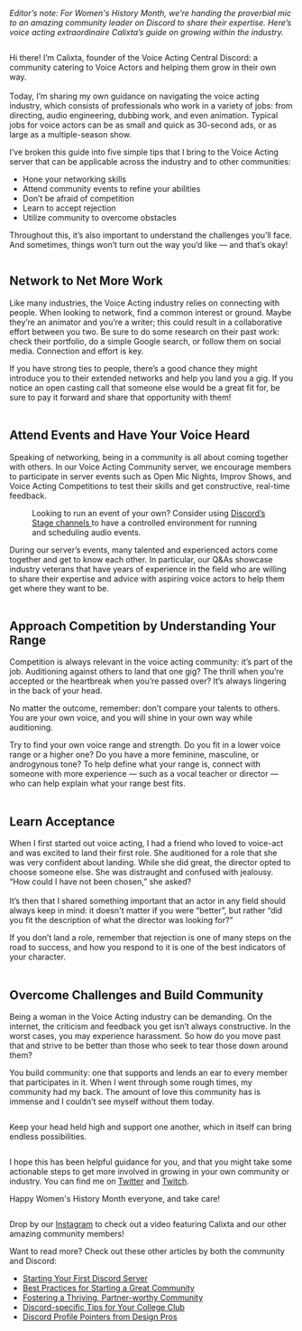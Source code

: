 <div class="column-4 w-col w-col-8 w-col-stack">
    <div id="heading-1" class="rich-wrapper">
        <div class="blog-post-content w-richtext">
            <p>‍<em>Editor’s note: For Women's History Month, we’re handing the proverbial mic to an amazing community leader on Discord to share their expertise. Here’s voice acting extraordinaire Calixta’s guide on growing within the industry.</em></p>
            <figure style="max-width:1600pxpx" class="w-richtext-align-fullwidth w-richtext-figure-type-image">
                <div><img src="https://assets-global.website-files.com/5f9072399b2640f14d6a2bf4/621fe05023870e2114af1e2c_COl6-U30cUvaE-gdK3u69iApFPKGxrF_LjT9J03l90EGypOt6WPgFUQFFikkq503cQUKrdY9SmrggUkHrIykgkFfAs6Qf8Ntr2KYU_-mZgbYF9pjb-gJ6J0rjn0NVqqPFGqx0W19.png" alt=""></div>
            </figure>
            <p>Hi there! I’m Calixta, founder of the Voice Acting Central Discord: a community catering to Voice Actors and helping them grow in their own way. <br><br>Today, I’m sharing my own guidance on navigating the voice acting industry, which consists of professionals who work in a variety of jobs: from directing, audio engineering, dubbing work, and even animation. Typical jobs for voice actors can be as small and quick as 30-second ads, or as large as a multiple-season show.<br></p>
            <p>I’ve broken this guide into five simple tips that I bring to the Voice Acting server that can be applicable across the industry and to other communities:<br></p>
            <ul role="list">
                <li>Hone your networking skills</li>
                <li>Attend community events to refine your abilities</li>
                <li>Don’t be afraid of competition</li>
                <li>Learn to accept rejection</li>
                <li>Utilize community to overcome obstacles<br></li>
            </ul>
            <p>Throughout this, it’s also important to understand the challenges you’ll face. And sometimes, things won’t turn out the way you’d like — and that’s okay!&nbsp;</p>
            <figure style="max-width:1600pxpx" class="w-richtext-align-fullwidth w-richtext-figure-type-image">
                <div><img src="https://assets-global.website-files.com/5f9072399b2640f14d6a2bf4/621fe0511bd41824d1f83e18_JYjbGM04otQKERlUgbnG1tPLNPQVz4qoIvDKAN5FoN-M17X98cZtzbN78AUAMqLlNbMKvBo6SdKaa_tZEjJqIqIeNd3N6ZtcCKx01HUixuhp-srdkU6glNi37taNjM43GXVlquNZ.png" alt=""></div>
            </figure>
            <h2><strong>Network to Net More Work&nbsp;</strong><br></h2>
            <p>Like many industries, the Voice Acting industry relies on connecting with people. When looking to network, find a common interest or ground. Maybe they’re an animator and you’re a writer; this could result in a collaborative effort between you two. Be sure to do some research on their past work: check their portfolio, do a simple Google search, or follow them on social media. Connection and effort is key.<br></p>
            <p>If you have strong ties to people, there’s a good chance they might introduce you to their extended networks and help you land you a gig. If you notice an open casting call that someone else would be a great fit for, be sure to pay it forward and share that opportunity with them!&nbsp;<br>‍</p>
            <h2><strong>Attend Events and Have Your Voice Heard</strong></h2>
            <p>Speaking of networking, being in a community is all about coming together with others. In our Voice Acting Community server, we encourage members to participate in server events such as Open Mic Nights, Improv Shows, and Voice Acting Competitions to test their skills and get constructive, real-time feedback.<br></p>
            <figure style="max-width:1600pxpx" class="w-richtext-align-fullwidth w-richtext-figure-type-image">
                <div><img src="https://assets-global.website-files.com/5f9072399b2640f14d6a2bf4/6222947bc179e6ff7a62f701_qdiITd3GtZObE6dMhczIUL4dMsH3QTu9wHVoXYk0af1bxEZIpu8rppbKgKKq1PETPtHmbzWqkuHv0c5NpeHVpTHpCwjN3ocEhwdIG0Rq98ZEhwtudmSDhrpF2ZFsnFgCa0lDwQqP.png" alt=""></div>
                <figcaption>Looking to run an event of your own? Consider using <a href="https://support.discord.com/hc/en-us/articles/1500005513722-Stage-Channels-FAQ#h_01F22AKG1WM0JYC69N1JW22JBZ">Discord’s Stage channels </a>to have a controlled environment for running and scheduling audio events.<br></figcaption>
            </figure>
            <p>During our server’s events, many talented and experienced actors come together and get to know each other. In particular, our Q&amp;As showcase industry veterans that have years of experience in the field who are willing to share their expertise and advice with aspiring voice actors to help them get where they want to be.<br>‍<br></p>
            <h2><strong>Approach Competition by Understanding Your Range</strong></h2>
            <p>Competition is always relevant in the voice acting community: it’s part of the job. Auditioning against others to land that one gig? The thrill when you’re accepted or the heartbreak when you’re passed over? It’s always lingering in the back of your head.&nbsp;<br></p>
            <p>No matter the outcome, remember: don’t compare your talents to others. You are your own voice, and you will shine in your own way while auditioning.&nbsp;<br></p>
            <p>Try to find your own voice range and strength. Do you fit in a lower voice range or a higher one? Do you have a more feminine, masculine, or androgynous tone? To help define what your range is, connect with someone with more experience — such as a vocal teacher or director — who can help explain what your range best fits.&nbsp;<br>‍</p>
            <h2><strong>Learn Acceptance</strong><br></h2>
            <p>When I first started out voice acting, I had a friend who loved to voice-act and was excited to land their first role. She auditioned for a role that she was very confident about landing. While she did great, the director opted to choose someone else. She was distraught and confused with jealousy. “How could I have not been chosen,” she asked?<br><br>It’s then that I shared something important that an actor in any field should always keep in mind: it doesn't matter if you were “better”, but rather “did you fit the description of what the director was looking for?”<br></p>
            <p>If you don’t land a role, remember that rejection is one of many steps on the road to success, and how you respond to it is one of the best indicators of your character.<br>‍<br></p>
            <h2><strong>Overcome Challenges and Build Community</strong></h2>
            <p>Being a woman in the Voice Acting industry can be demanding. On the internet, the criticism and feedback you get isn’t always constructive. In the worst cases, you may experience harassment. So how do you move past that and strive to be better than those who seek to tear those down around them?&nbsp;<br></p>
            <p>You build community: one that supports and lends an ear to every member that participates in it. When I went through some rough times, my community had my back. The amount of love this community has is immense and I couldn’t see myself without them today.&nbsp;<br></p>
            <figure style="max-width:1600pxpx" class="w-richtext-align-fullwidth w-richtext-figure-type-image">
                <div><img src="https://assets-global.website-files.com/5f9072399b2640f14d6a2bf4/6226a3fe1da7d84ca9693613_V65UiBhNjdy_uL5NDAPROgDQKIK_8NgtllDWc_L2Egx3KSIIkYUee-e55M1pgkewLbzJuPjLhKWAN8SkvGIyG2jHyGoN7WnaBdxSm5WBTw_C8AWbpDfbYekFTOflUFtYu3FK_2u3.png" alt=""></div>
            </figure>
            <p>Keep your head held high and support one another, which in itself can bring endless possibilities.<br></p>
            <figure style="max-width:1600pxpx" class="w-richtext-align-fullwidth w-richtext-figure-type-image">
                <div><img src="https://assets-global.website-files.com/5f9072399b2640f14d6a2bf4/621fe0505c96b37951dff5dd_OJ3g_Y5aAREQeo59klpoZwGn4hg4Nt4tngQnCwQu2lvC5ZmdcheqTLXNd1ZOjLnhsn2M-09oq7yVdGnlB7gl5kbJ3rRzA21ZOWOWmHMvyPUEH6BDoRhbI5FkIn4Zt3unYPfjjMYB.png" alt=""></div>
            </figure>
            <p>I hope this has been helpful guidance for you, and that you might take some actionable steps to get more involved in growing in your own community or industry. You can find me on <a href="https://twitter.com/calixta666">Twitter</a> and <a href="https://www.twitch.tv/calixta_0666">Twitch</a>.&nbsp;<br></p>
            <p>Happy Women's History Month everyone, and take care!<br></p>
            <figure style="max-width:1600pxpx" class="w-richtext-align-fullwidth w-richtext-figure-type-image">
                <div><img src="https://assets-global.website-files.com/5f9072399b2640f14d6a2bf4/621fe05048db3e572b15c20d_PI67-A45FwcXcs-b6WA9Pdmk5Kqw4IjCo3AVL8XZQT2mbyofDQAghr3Yrk6o5XYAWmeEPGIs-rC4nyrj54Q3AJDYhHai4G-pSpX9fx7DMnwndTU-jOQe0XBveIuFpj3L04ovj_lT.png" alt=""></div>
            </figure>
            <p>Drop by our <a href="https://www.instagram.com/discord/">Instagram</a> to check out a video featuring Calixta and our other amazing&nbsp;community members!<br></p>
            <p>​Want to read more? Check out these other articles by both the community and Discord:<br></p>
            <ul role="list">
                <li><a href="https://discord.com/blog/starting-your-first-discord-server">Starting Your First Discord Server</a></li>
                <li><a href="https://discord.com/blog/best-practices-for-starting-a-great-community-on-discord">Best Practices for Starting a Great Community</a></li>
                <li><a href="https://discord.com/blog/fostering-a-thriving-partner-worthy-community-on-discord">Fostering a Thriving, Partner-worthy Community</a></li>
                <li><a href="https://discord.com/blog/ten-tips-to-help-your-college-club-bloom-on-discord">Discord-specific Tips for Your College Club</a></li>
                <li><a href="https://discord.com/blog/discord-profile-tips-from-design-professionals">Discord Profile Pointers from Design Pros</a>‍<em><br></em></li>
            </ul>
        </div>
    </div>
    <div class="btn-wrapper w-condition-invisible"><a href="#" class="btn-blog w-dyn-bind-empty w-button"></a></div>
    <div id="heading-2" class="rich-wrapper">
        <div class="blog-post-content w-dyn-bind-empty w-richtext"></div>
    </div>
    <div id="heading-3" class="rich-wrapper">
        <div class="blog-post-content w-dyn-bind-empty w-richtext"></div>
    </div>
    <div id="heading-4" class="rich-wrapper">
        <div class="blog-post-content w-dyn-bind-empty w-richtext"></div>
    </div>
    <div id="heading-5" class="rich-wrapper">
        <div class="blog-post-content w-dyn-bind-empty w-richtext"></div>
    </div>
    <div id="heading-6" class="rich-wrapper">
        <div class="blog-post-content w-dyn-bind-empty w-richtext"></div>
    </div>
    <div id="heading-7" class="rich-wrapper">
        <div class="blog-post-content w-dyn-bind-empty w-richtext"></div>
    </div>
    <div id="heading-8" class="rich-wrapper">
        <div class="blog-post-content w-dyn-bind-empty w-richtext"></div>
    </div>
    <div id="heading-9" class="rich-wrapper">
        <div class="blog-post-content w-dyn-bind-empty w-richtext"></div>
    </div>
    <div id="heading-10" class="rich-wrapper">
        <div class="blog-post-content w-dyn-bind-empty w-richtext"></div>
    </div>
</div>